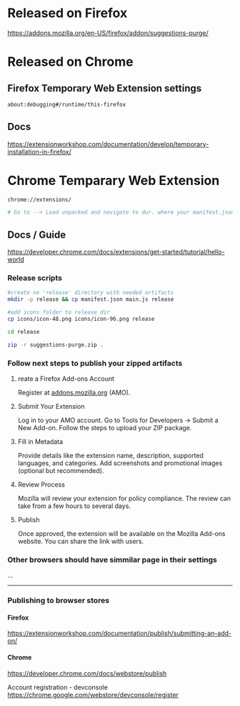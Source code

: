 # Released on Firefox

<https://addons.mozilla.org/en-US/firefox/addon/suggestions-purge/>

# Released on Chrome

<TBD>

## Firefox Temporary Web Extension settings

```bash
about:debugging#/runtime/this-firefox
```

## Docs

<https://extensionworkshop.com/documentation/develop/temporary-installation-in-firefox/>

# Chrome Temparary Web Extension 

```bash
chrome://extensions/

# Go to --> Load unpacked and navigate to dur. where your manifest.json is located
```

## Docs / Guide

<https://developer.chrome.com/docs/extensions/get-started/tutorial/hello-world>


### Release scripts

```bash
#create ne 'release' directory with needed artifacts
mkdir -p release && cp manifest.json main.js release

#add icons folder to release dir
cp icons/icon-48.png icons/icon-96.png release

cd release

zip -r suggestions-purge.zip .
```

### Follow next steps to publish your zipped artifacts

1. reate a Firefox Add-ons Account

    Register at [addons.mozilla.org](https://addons.mozilla.org/en-US/firefox/) (AMO).

2. Submit Your Extension

    Log in to your AMO account.
    Go to Tools for Developers → Submit a New Add-on.
    Follow the steps to upload your ZIP package.

3. Fill in Metadata

    Provide details like the extension name, description, supported languages, and categories.
    Add screenshots and promotional images (optional but recommended).

4. Review Process

    Mozilla will review your extension for policy compliance. The review can take from a few hours to several days.

5. Publish

    Once approved, the extension will be available on the Mozilla Add-ons website. You can share the link with users.

### Other browsers should have simmilar page in their settings

...

---

### Publishing to browser stores

#### Firefox

<https://extensionworkshop.com/documentation/publish/submitting-an-add-on/>

#### Chrome

<https://developer.chrome.com/docs/webstore/publish>

Account registration - devconsole
<https://chrome.google.com/webstore/devconsole/register>
